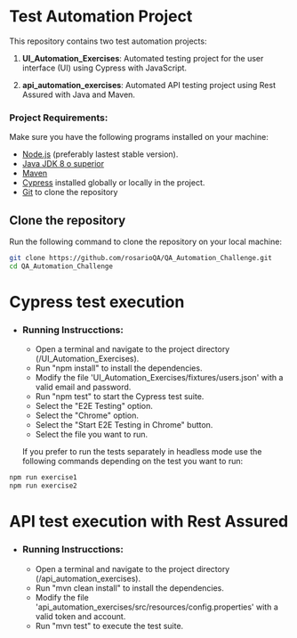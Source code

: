 # Test Automation Project

This repository contains two test automation projects:

1. **UI_Automation_Exercises**: Automated testing project for the user interface (UI) using Cypress with JavaScript.

2. **api_automation_exercises**: Automated API testing project using Rest Assured with Java and Maven.


### Project Requirements:
Make sure you have the following programs installed on your machine:

- [Node.js](https://nodejs.org/) (preferably lastest stable version).
- [Java JDK 8 o superior](https://www.oracle.com/java/technologies/javase-jdk11-downloads.html) 
- [Maven](https://maven.apache.org/download.cgi) 
- [Cypress](https://www.cypress.io/) installed globally or locally in the project.
- [Git](https://git-scm.com/) to clone the repository

## Clone the repository

Run the following command to clone the repository on your local machine:

```bash
git clone https://github.com/rosarioQA/QA_Automation_Challenge.git
cd QA_Automation_Challenge
```

# Cypress test execution #

- ### Running Instrucctions:
    - Open a terminal and navigate to the project directory (/UI_Automation_Exercises).
    - Run "npm install" to install the dependencies.
    - Modify the file 'UI_Automation_Exercises/fixtures/users.json' with a valid email and password.
    - Run "npm test" to start the Cypress test suite.
    - Select the "E2E Testing" option.
    - Select the "Chrome" option.
    - Select the "Start E2E Testing in Chrome" button.
    - Select the file you want to run.

 
  If you prefer to run the tests separately in headless mode use the following commands depending on the test you want to run:                                                                       
```bash
npm run exercise1  
npm run exercise2
```


# API test execution with Rest Assured #
- ### Running Instrucctions:
   - Open a terminal and navigate to the project directory (/api_automation_exercises).
    - Run "mvn clean install" to install the dependencies.
    - Modify the file 'api_automation_exercises/src/resources/config.properties' with a valid token and account.
    - Run "mvn test" to execute the test suite.